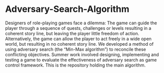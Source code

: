 # Adversary-Search-Algorithm
Designers of role-playing games face a dilemma: The game can guide the player through a sequence of quests, challenges or levels resulting in a coherent story line, but leaving the player little freedom of action. Alternatively, the game can allow the player to act freely in a wide open world, but resulting in no coherent story line. We developed a method of using adversary search (the “Min-Max algorithm”) to reconcile these conflicting objectives. Summer work involved designing, implementing and testing a game to evaluate the effectiveness of adversary search as game control framework. This is the repository holding the main algorithm.
